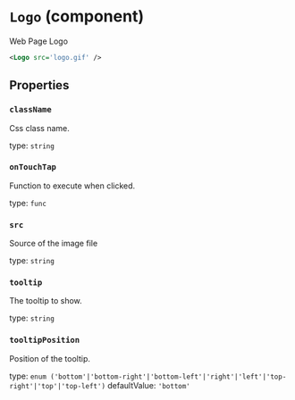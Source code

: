 `Logo` (component)
==================

Web Page Logo

```xml
<Logo src='logo.gif' />
```

Properties
----------

### `className`

Css class name.

type: `string`


### `onTouchTap`

Function to execute when clicked.

type: `func`


### `src`

Source of the image file

type: `string`


### `tooltip`

The tooltip to show.

type: `string`


### `tooltipPosition`

Position of the tooltip.

type: `enum ('bottom'|'bottom-right'|'bottom-left'|'right'|'left'|'top-right'|'top'|'top-left')`
defaultValue: `'bottom'`

